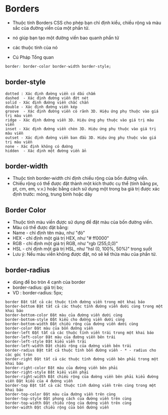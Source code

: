 # Borders

- Thuộc tính Borders CSS cho phép bạn chỉ định kiểu, chiều rộng và màu sắc của đường viền của một phần tử.
- nó giúp bạn tạo một đường viền bao quanh phần tử
- các thuộc tính của nó

- Cú Pháp Tổng quan

```css
border: border-color border-width border-style;
```

## border-style

```console
dotted : Xác định đường viền có dấu chấm
dashed  - Xác định đường viền đứt nét
solid - Xác định đường viền chắc chắn
double - Xác định đường viền kép
groove  - Xác định đường viền có rãnh 3D. Hiệu ứng phụ thuộc vào giá trị màu viền
ridge - Xác định đường viền 3D. Hiệu ứng phụ thuộc vào giá trị màu viền
inset - Xác định đường viền chèn 3D. Hiệu ứng phụ thuộc vào giá trị màu viền
outset - Xác định đường viền ban đầu 3D. Hiệu ứng phụ thuộc vào giá trị màu viền
none - Xác định không có đường
hidden  - Xác định một đường viền ẩn
```

## border-width

- Thuộc tính border-width chỉ định chiều rộng của bốn đường viền.
- Chiều rộng có thể được đặt thành một kích thước cụ thể (tính bằng px, pt, cm, em, v.v.) hoặc bằng cách sử dụng một trong ba giá trị được xác định trước: mỏng, trung bình hoặc dày

## Border Color

- Thuộc tính màu viền được sử dụng để đặt màu của bốn đường viền.
- Màu có thể được đặt bằng:
- Name - chỉ định tên màu, như "đỏ"
- HEX - chỉ định một giá trị HEX, như "# ff0000"
- RGB - chỉ định một giá trị RGB, như "rgb (255,0,0)"
- HSL - chỉ định một giá trị HSL, như "hsl (0, 100%, 50%)" trong suốt
- Lưu ý: Nếu màu viền không được đặt, nó sẽ kế thừa màu của phần tử.

## border-radius

- dùng để bo tròn 4 cạnh của border
- border-radius: giá trị bo;
- VD : border-radius: 5px;

```console
border Đặt tất cả các thuộc tính đường viền trong một khai báo
border-bottom Đặt tất cả các thuộc tính đường viền dưới cùng trong một khai báo
border-bottom-color Đặt màu của đường viền dưới cùng
border-bottom-style Đặt kiểu cho đường viền dưới cùng
border-bottom-width Đặt chiều rộng của đường viền dưới cùng
border-color Đặt màu của bốn đường viền
border-left Đặt tất cả các thuộc tính viền trái trong một khai báo
border-left-color Đặt màu của đường viền bên trái
border-left-style Đặt kiểu viền trái
border-left-width Đặt chiều rộng của đường viền bên trái
border-radius Đặt tất cả thuộc tính bốn đường viền - * - radius cho các góc tròn
border-right Đặt tất cả các thuộc tính đường viền bên phải trong một khai báo
border-right-color Đặt màu của đường viền bên phải
border-right-style Đặt kiểu viền phải
border-right-width Đặt chiều rộng của đường viền bên phải kiểu đường viền Đặt kiểu của 4 đường viền
border-top Đặt tất cả các thuộc tính đường viền trên cùng trong một khai báo
border-top-color Đặt màu của đường viền trên cùng
border-top-style Đặt phong cách của đường viền trên cùng
border-top-width Đặt chiều rộng của đường viền trên cùng
border-width Đặt chiều rộng của bốn đường viền
```
